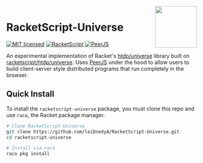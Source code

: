 <img src="https://raw.githubusercontent.com/racketscript/racketscript/master/logo.svg" align="right" height="110" />

# RacketScript-Universe

[![MIT licensed](https://img.shields.io/badge/license-MIT-blue.svg)](LICENSE-MIT) [![RacketScript](https://img.shields.io/badge/RacketScript-0000FF?logo=github)](https://github.com/racketscript/racketscript) [![PeerJS](https://img.shields.io/badge/PeerJS-e96151?logo=github)](https://github.com/peers/peerjs) 


An experimental implementation of Racket's [htdp/universe](https://github.com/racket/htdp) library built on [racketscript/htdp/universe](https://github.com/racketscript/racketscript). Uses [PeerJS](https://github.com/peers/peerjs) under the hood to allow users to build client-server style distributed programs that run completely in the browser.

## Quick Install

To install the `racketscript-universe` package, you must clone this repo and use `raco`, the Racket package manager.

```sh
# Clone RacketScript-Universe
git clone https://github.com/leiDnedyA/RacketScript-Universe.git
cd racketscript-universe

# Install via raco
raco pkg install
```